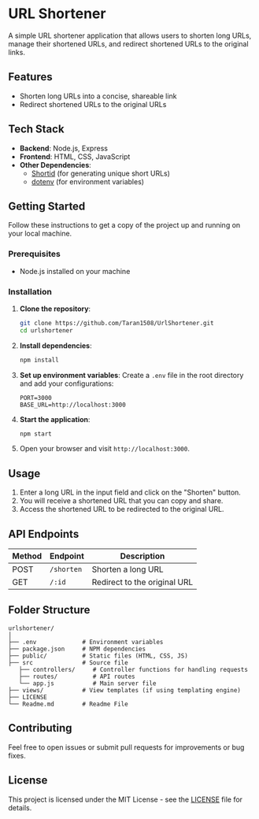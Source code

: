# URL Shortener

A simple URL shortener application that allows users to shorten long URLs, manage their shortened URLs, and redirect shortened URLs to the original links.

## Features

- Shorten long URLs into a concise, shareable link
- Redirect shortened URLs to the original URLs

## Tech Stack

- **Backend**: Node.js, Express
- **Frontend**: HTML, CSS, JavaScript 
- **Other Dependencies**: 
  - [Shortid](https://www.npmjs.com/package/shortid) (for generating unique short URLs)
  - [dotenv](https://www.npmjs.com/package/dotenv) (for environment variables)

## Getting Started

Follow these instructions to get a copy of the project up and running on your local machine.

### Prerequisites

- Node.js installed on your machine

### Installation

1. **Clone the repository**:
    ```bash
    git clone https://github.com/Taran1508/UrlShortener.git
    cd urlshortener
    ```

2. **Install dependencies**:
    ```bash
    npm install
    ```

3. **Set up environment variables**:
   Create a `.env` file in the root directory and add your configurations:
    ```env
    PORT=3000
    BASE_URL=http://localhost:3000
    ```

4. **Start the application**:
    ```bash
    npm start
    ```

5. Open your browser and visit `http://localhost:3000`.

## Usage

1. Enter a long URL in the input field and click on the "Shorten" button.
2. You will receive a shortened URL that you can copy and share.
3. Access the shortened URL to be redirected to the original URL.

## API Endpoints

| Method | Endpoint             | Description                          |
|--------|----------------------|--------------------------------------|
| POST   | `/shorten`           | Shorten a long URL                   |
| GET    | `/:id`               | Redirect to the original URL         |

## Folder Structure

```
urlshortener/
│
├── .env             # Environment variables
├── package.json     # NPM dependencies
├── public/          # Static files (HTML, CSS, JS)
├── src              # Source file
   ├── controllers/     # Controller functions for handling requests
   ├── routes/          # API routes
   └── app.js           # Main server file
├── views/           # View templates (if using templating engine)
├── LICENSE
└── Readme.md        # Readme File
```

## Contributing

Feel free to open issues or submit pull requests for improvements or bug fixes.

## License

This project is licensed under the MIT License - see the [LICENSE](LICENSE) file for details.

